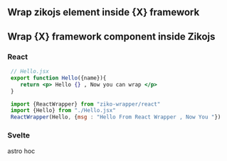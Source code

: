 ## Wrap zikojs element inside {X} framework 

## Wrap {X} framework component inside Zikojs 

### React 
```jsx
 // Hello.jsx
 export function Hello({name}){
    return <p> Hello {} , Now you can wrap </p>
 }
```
```js 
 import {ReactWrapper} from "ziko-wrapper/react"
 import {Hello} from "./Hello.jsx" 
 ReactWrapper(Hello, {msg : "Hello From React Wrapper , Now You "})
```
### Svelte 


astro hoc 